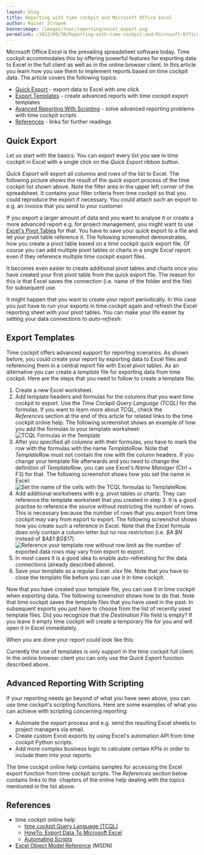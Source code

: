 ```yaml
---
layout: blog
title: Reporting with time cockpit and Microsoft Office Excel
author: Rainer Stropek
bannerimage: /images/tour/reporting/excel_export.png
permalink: /2012/09/30/Reporting-with-time-cockpit-and-Microsoft-Office-Excel
---
```


<p xmlns="http://www.w3.org/1999/xhtml">Microsoft Office Excel is the prevailing spreadsheet software today. Time cockpit accommodates this by offering powerful features for exporting data to Excel in the full client as well as in the online browser client. In this article you learn how you use them to implement reports based on time cockpit data. The article covers the following topics:</p><ul xmlns="http://www.w3.org/1999/xhtml">
  <li>
    <a href="#QuickExport">Quick Export</a> - export data to Excel with one click</li>
  <li>
    <a href="#ExportTemplates">Export Templates</a> - create advanced reports with time cockpit export templates</li>
  <li>
    <a href="#Scripting">Avanced Reporting With Scripting</a> - solve advanced reporting problems with time cockpit scripts</li>
  <li>
    <a href="#References">References</a> - links for further readings</li>
</ul><h2 xmlns="http://www.w3.org/1999/xhtml">
  <a id="QuickExport"></a>Quick Export</h2><p xmlns="http://www.w3.org/1999/xhtml">Let us start with the basics: You can export every list you see in time cockpit in Excel with a single click on the <em>Quick Export</em> ribbon button.</p><f:function name="Composite.Media.ImageGallery.Slimbox2" xmlns:f="http://www.composite.net/ns/function/1.0">
  <f:param name="MediaImage" value="MediaArchive:ae6e4b81-289e-43f6-8492-855a3a8bad66" xmlns:f="http://www.composite.net/ns/function/1.0" />
  <f:param name="GroupName" value=" page" xmlns:f="http://www.composite.net/ns/function/1.0" />
</f:function><p xmlns="http://www.w3.org/1999/xhtml">
  <em>Quick Export</em> will export all columns and rows of the list to Excel. The following picture shows the result of the quick export process of the time cockpit list shown above. Note the filter area in the upper left corner of the spreadsheet. It contains your filter criteria from time cockpit so that you could reproduce the export if necessary. You could attach such an export to e.g. an invoice that you send to your customer.</p><f:function name="Composite.Media.ImageGallery.Slimbox2" xmlns:f="http://www.composite.net/ns/function/1.0">
  <f:param name="MediaImage" value="MediaArchive:5e28a207-3f46-49bb-b259-27174240c1bc" xmlns:f="http://www.composite.net/ns/function/1.0" />
  <f:param name="GroupName" value=" page" xmlns:f="http://www.composite.net/ns/function/1.0" />
</f:function><p xmlns="http://www.w3.org/1999/xhtml">If you export a larger amount of data and you want to analyse it or create a more advanced report e.g. for project management, you might want to use <a href="http://office.microsoft.com/en-us/excel-help/create-or-delete-a-pivottable-or-pivotchart-report-HP010342375.aspx?CTT=3" title="Read more about Pivot Tables in the Microsoft Office help" target="_blank">Excel's Pivot Tables</a> for that. You have to save your quick export to a file and let your pivot table reference it. The following screenshot demonstrates, how you create a pivot table based on a time cockpit quick export file. Of course you can add multiple pivot tables or charts in a single Excel report even if they reference multiple time cockpit export files.</p><f:function name="Composite.Media.ImageGallery.Slimbox2" xmlns:f="http://www.composite.net/ns/function/1.0">
  <f:param name="MediaImage" value="MediaArchive:485a72e6-aa44-4b3a-bf6e-171fc687c3d8" xmlns:f="http://www.composite.net/ns/function/1.0" />
  <f:param name="GroupName" value=" page" xmlns:f="http://www.composite.net/ns/function/1.0" />
</f:function><p xmlns="http://www.w3.org/1999/xhtml">It becomes even easier to create additional pivot tables and charts once you have created your first pivot table from the quick export file. The reason for this is that Excel saves the connection (i.e. name of the folder and the file) for subsequent use.</p><f:function name="Composite.Media.ImageGallery.Slimbox2" xmlns:f="http://www.composite.net/ns/function/1.0">
  <f:param name="MediaImage" value="MediaArchive:70f57820-ec24-4df1-8c53-3e60bc2f24da" xmlns:f="http://www.composite.net/ns/function/1.0" />
  <f:param name="GroupName" value=" page" xmlns:f="http://www.composite.net/ns/function/1.0" />
</f:function><p xmlns="http://www.w3.org/1999/xhtml">It might happen that you want to create your report periodically. In this case you just have to run your exports in time cockpit again and refresh the Excel reporting sheet with your pivot tables. You can make your life easier by setting your data connections to <em>auto-refresh</em>:</p><f:function name="Composite.Media.ImageGallery.Slimbox2" xmlns:f="http://www.composite.net/ns/function/1.0">
  <f:param name="MediaImage" value="MediaArchive:3dc0522b-9d06-405b-878a-16cb6b2bbb99" xmlns:f="http://www.composite.net/ns/function/1.0" />
  <f:param name="GroupName" value=" page" xmlns:f="http://www.composite.net/ns/function/1.0" />
</f:function><h2 xmlns="http://www.w3.org/1999/xhtml">
  <a id="ExportTemplates"></a>Export Templates</h2><p xmlns="http://www.w3.org/1999/xhtml">Time cockpit offers advanced support for reporting scenarios. As shown before, you could create your report by exporting data to Excel files and referencing them in a central report file with Excel pivot tables. As an alternative you can create a <em>template</em> file for exporting data from time cockpit. Here are the steps that you need to follow to create a template file:</p><ol xmlns="http://www.w3.org/1999/xhtml">
  <li>Create a new Excel worksheet.</li>
  <li>Add template headers and formulas for the columns that you want time cockpit to export. Use the <em>Time Cockpit Query Language (TCQL)</em> for the formulas. If you want to learn more about TCQL, check the <em>References</em> section at the end of this article for related links to the time cockpit online help. The following screenshot shows an example of how you add the formulas to your template worksheet:
<br /><img src="{{site.baseurl}}images/blog/2012/09/TcqlInExcel.png" alt="TCQL Formulas in the Template" title="TCQL Formulas in the Template" /></li>
  <li>After you specified all columns with their formulas, you have to mark the row with the formulas with the name <em>TemplateRow</em>. Note that <em>TemplateRow</em> must not contain the row with the column headers. If you change your template file afterwards and you need to change the definition of <em>TemplateRow</em>, you can use Excel's <em>Name Manager</em> (Ctrl + F3) for that. The following screenshot shows how you set the name in Excel:
<br /><img src="{{site.baseurl}}images/blog/2012/09/TemplateRowInExcel.png" alt="Set the name of the cells with the TCQL formulas to TemplateRow." title="Set the name of the cells with the TCQL formulas to TemplateRow." /></li>
  <li>Add additional worksheets with e.g. pivot tables or charts. They can reference the template worksheet that you created in step 3. It is a good practise to reference the source without restricting the number of rows. This is necessary because the number of rows that you export from time cockpit may vary from export to export. The following screenshot shows how you create such a reference in Excel. Note that the Excel formula does only contain a column letter but no row restriction (i.e. <em>$A:$N</em> instead of <em>$A$1:$G$17</em>).
<br /><img src="{{site.baseurl}}images/blog/2012/09/ReferencingTemplate.png" alt="Reference your template row without row limit as the number of exported data rows may vary from export to export." title="Reference your template row without row limit as the number of exported data rows may vary from export to export." /></li>
  <li>In most cases it is a good idea to enable auto-refreshing for the data connections (already described above).</li>
  <li>Save your template as a regular Excel <em>.xlsx</em> file. Note that you have to close the template file before you can use it in time cockpit.</li>
</ol><p xmlns="http://www.w3.org/1999/xhtml">Now that you have created your template file, you can use it in time cockpit when exporting data. The following screenshot shows how to do that. Note that time cockpit saves the template files that you have used in the past. In subsequent exports you just have to choose from the list of recently used template files. Did you recognize that the <em>Destination File</em> field is empty? If you leave it empty time cockpit will create a temporary file for you and will open it in Excel immediately.</p><f:function name="Composite.Media.ImageGallery.Slimbox2" xmlns:f="http://www.composite.net/ns/function/1.0">
  <f:param name="MediaImage" value="MediaArchive:723da6fa-5c15-4203-88c2-d9cb300b1c58" xmlns:f="http://www.composite.net/ns/function/1.0" />
  <f:param name="GroupName" value=" page" xmlns:f="http://www.composite.net/ns/function/1.0" />
</f:function><p xmlns="http://www.w3.org/1999/xhtml">When you are done your report could look like this:</p><f:function name="Composite.Media.ImageGallery.Slimbox2" xmlns:f="http://www.composite.net/ns/function/1.0">
  <f:param name="MediaImage" value="MediaArchive:25014f19-5f95-4565-89ec-4f211b1d8ed0" xmlns:f="http://www.composite.net/ns/function/1.0" />
  <f:param name="GroupName" value=" page" xmlns:f="http://www.composite.net/ns/function/1.0" />
</f:function><p xmlns="http://www.w3.org/1999/xhtml">Currently the use of templates is only support in the time cockpit full client. In the online browser client you can only use the <em>Quick Export</em> function described above.</p><h2 xmlns="http://www.w3.org/1999/xhtml">
  <a id="Scripting"></a>Advanced Reporting With Scripting</h2><p xmlns="http://www.w3.org/1999/xhtml">If your reporting needs go beyond of what you have seen above, you can use time cockpit's scripting functions. Here are some examples of what you can achieve with scripting concerning reporting:</p><ul class="checkList" xmlns="http://www.w3.org/1999/xhtml">
  <li>Automate the export process and e.g. send the resulting Excel sheets to project managers via email.</li>
  <li>Create custom Excel exports by using Excel's automation API from time cockpit Python scripts.</li>
  <li>Add more complex business logic to calculate certain KPIs in order to include them into your reports.</li>
</ul><p xmlns="http://www.w3.org/1999/xhtml">The time cockpit online help contains samples for accessing the Excel export function from time cockpit scripts. The <em>References</em> section below contains links to the  chapters of the online help dealing with the topics mentioned in the list above.</p><h2 xmlns="http://www.w3.org/1999/xhtml">
  <a id="References"></a>References</h2><ul xmlns="http://www.w3.org/1999/xhtml">
  <li>time cockpit online help

<ul><li><a href="http://help.timecockpit.com/index.aspx?topic=/html/a7465f29-c739-4a14-bf5b-09821133dd9a.htm" title="Link to time cockpit online help" target="_blank">time cockpit Query Language (TCQL)</a></li><li><a href="http://help.timecockpit.com/index.aspx?topic=html/e8bb04e7-3cd7-4161-9ca4-47a718e3c1b0.htm" title="Link to time cockpit online help" target="_blank">HowTo: Export Data To Microsoft Excel</a><br /></li><li><a href="http://help.timecockpit.com/index.aspx?topic=html/7c78b76a-2526-4408-accc-ccae19bbca45.htm" title="Link to time cockpit online help" target="_blank">Automating Scripts</a></li></ul></li>
  <li>
    <a href="http://msdn.microsoft.com/en-us/library/office/ff194068.aspx" title="Excel Object Model Reference on MSDN" target="_blank">Excel Object Model Reference</a> (MSDN)</li>
</ul>